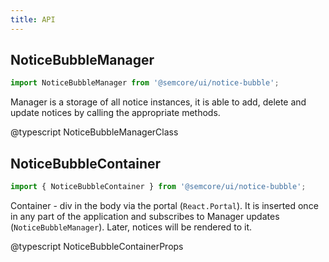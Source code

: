 ```yaml
---
title: API
---
```


## NoticeBubbleManager

```js
import NoticeBubbleManager from '@semcore/ui/notice-bubble';
```

Manager is a storage of all notice instances, it is able to add, delete and update notices by calling the appropriate methods.

@typescript NoticeBubbleManagerClass

## NoticeBubbleContainer

```js
import { NoticeBubbleContainer } from '@semcore/ui/notice-bubble';
```

Container - div in the body via the portal (`React.Portal`). It is inserted once in any part of the application and subscribes to Manager updates (`NoticeBubbleManager`). Later, notices will be rendered to it.

@typescript NoticeBubbleContainerProps
